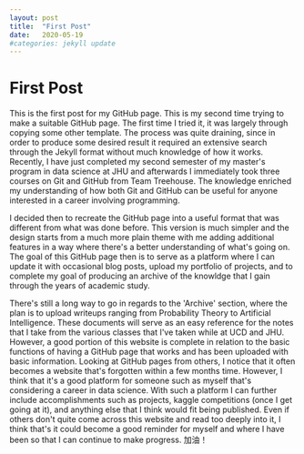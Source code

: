 ```yaml
---
layout: post
title:  "First Post"
date:   2020-05-19
#categories: jekyll update
---
```

# First Post

This is the first post for my GitHub page. This is my second time trying to make a suitable GitHub page. The first time I tried it, it was largely through copying some other template. The process was quite draining, since in order to produce some desired result it required an extensive search through the Jekyll format without much knowledge of how it works. Recently, I have just completed my second semester of my master's program in data science at JHU and afterwards I immediately took three courses on Git and GitHub from Team Treehouse. The knowledge enriched my understanding of how both Git and GitHub can be useful for anyone interested in a career involving programming.

I decided then to recreate the GitHub page into a useful format that was different from what was done before. This version is much simpler and the design starts from a much more plain theme with me adding additional features in a way where there's a better understanding of what's going on. The goal of this GitHub page then is to serve as a platform where I can update it with occasional blog posts, upload my portfolio of projects, and to complete my goal of producing an archive of the knowldge that I gain through the years of academic study.

There's still a long way to go in regards to the 'Archive' section, where the plan is to upload writeups ranging from Probability Theory to Artificial Intelligence. These documents will serve as an easy reference for the notes that I take from the various classes that I've taken while at UCD and JHU. However, a good portion of this website is complete in relation to the basic functions of having a GitHub page that works and has been uploaded with basic information. Looking at GitHub pages from others, I notice that it often becomes a website that's forgotten within a few months time. However, I think that it's a good platform for someone such as myself that's considering a career in data science. With such a platform I can further include accomplishments such as projects, kaggle competitions (once I get going at it), and anything else that I think would fit being published. Even if others don't quite come across this website and read too deeply into it, I think that's it could become a good reminder for myself and where I have been so that I can continue to make progress. 加油！  
